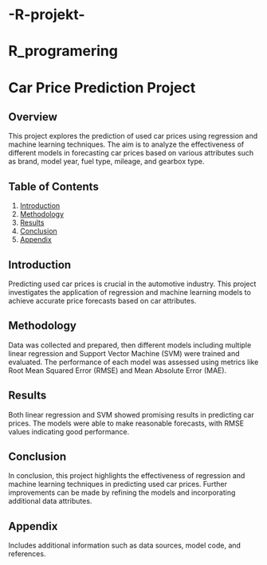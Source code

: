 # -R-projekt-
# R_programering
# Car Price Prediction Project

## Overview
This project explores the prediction of used car prices using regression and machine learning techniques. The aim is to analyze the effectiveness of different models in forecasting car prices based on various attributes such as brand, model year, fuel type, mileage, and gearbox type.

## Table of Contents  
1. [Introduction](#introduction)  
2. [Methodology](#methodology)  
3. [Results](#results)  
4. [Conclusion](#conclusion)  
5. [Appendix](#appendix)  

## Introduction  
Predicting used car prices is crucial in the automotive industry. This project investigates the application of regression and machine learning models to achieve accurate price forecasts based on car attributes.

## Methodology  
Data was collected and prepared, then different models including multiple linear regression and Support Vector Machine (SVM) were trained and evaluated. The performance of each model was assessed using metrics like Root Mean Squared Error (RMSE) and Mean Absolute Error (MAE).

## Results  
Both linear regression and SVM showed promising results in predicting car prices. The models were able to make reasonable forecasts, with RMSE values indicating good performance.

## Conclusion  
In conclusion, this project highlights the effectiveness of regression and machine learning techniques in predicting used car prices. Further improvements can be made by refining the models and incorporating additional data attributes.

## Appendix  
Includes additional information such as data sources, model code, and references.
